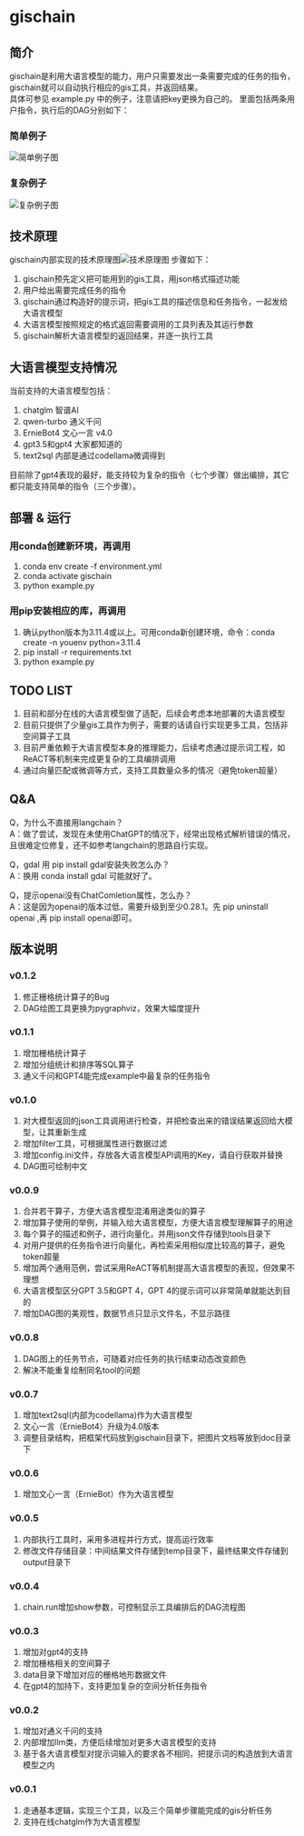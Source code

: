 # gischain

## 简介
gischain是利用大语言模型的能力，用户只需要发出一条需要完成的任务的指令，gischain就可以自动执行相应的gis工具，并返回结果。  
具体可参见 example.py 中的例子，注意请把key更换为自己的。
里面包括两条用户指令，执行后的DAG分别如下：
### 简单例子
![简单例子图](./doc/simple_example.png)
### 复杂例子
![复杂例子图](./doc/complex_example.png)

## 技术原理
gischain内部实现的技术原理图![技术原理图](./doc/architecture.png)
步骤如下：
1. gischain预先定义把可能用到的gis工具，用json格式描述功能
2. 用户给出需要完成任务的指令
3. gischain通过构造好的提示词，把gis工具的描述信息和任务指令，一起发给大语言模型
4. 大语言模型按照规定的格式返回需要调用的工具列表及其运行参数
5. gischain解析大语言模型的返回结果，并逐一执行工具

## 大语言模型支持情况
当前支持的大语言模型包括：
1. chatglm 智谱AI
2. qwen-turbo 通义千问
3. ErnieBot4 文心一言 v4.0
4. gpt3.5和gpt4 大家都知道的
5. text2sql 内部是通过codellama微调得到

目前除了gpt4表现的最好，能支持较为复杂的指令（七个步骤）做出编排，其它都只能支持简单的指令（三个步骤）。

## 部署 & 运行
### 用conda创建新环境，再调用
1. conda env create -f environment.yml
2. conda activate gischain
3. python example.py

### 用pip安装相应的库，再调用
1. 确认python版本为3.11.4或以上。可用conda新创建环境，命令：conda create -n youenv python=3.11.4
2. pip install -r requirements.txt
3. python example.py

## TODO LIST
1. 目前和部分在线的大语言模型做了适配，后续会考虑本地部署的大语言模型
2. 目前只提供了少量gis工具作为例子，需要的话请自行实现更多工具，包括非空间算子工具
3. 目前严重依赖于大语言模型本身的推理能力，后续考虑通过提示词工程，如ReACT等机制来完成更复杂的工具编排调用
4. 通过向量匹配或微调等方式，支持工具数量众多的情况（避免token超量）

## Q&A
Q，为什么不直接用langchain？  
A：做了尝试，发现在未使用ChatGPT的情况下，经常出现格式解析错误的情况，且很难定位修复，还不如参考langchain的思路自行实现。

Q，gdal 用 pip install gdal安装失败怎么办？  
A：换用 conda install gdal 可能就好了。

Q，提示openai没有ChatComletion属性，怎么办？  
A：这是因为openai的版本过低，需要升级到至少0.28.1。先 pip uninstall openai ,再 pip install openai即可。

## 版本说明
### v0.1.2
1. 修正栅格统计算子的Bug
2. DAG绘图工具更换为pygraphviz，效果大幅度提升

### v0.1.1
1. 增加栅格统计算子
2. 增加分组统计和排序等SQL算子
3. 通义千问和GPT4能完成example中最复杂的任务指令

### v0.1.0
1. 对大模型返回的json工具调用进行检查，并把检查出来的错误结果返回给大模型，让其重新生成
2. 增加filter工具，可根据属性进行数据过滤
3. 增加config.ini文件，存放各大语言模型API调用的Key，请自行获取并替换
4. DAG图可绘制中文

### v0.0.9
1. 合并若干算子，方便大语言模型混淆用途类似的算子
2. 增加算子使用的举例，并输入给大语言模型，方便大语言模型理解算子的用途
3. 每个算子的描述和例子，进行向量化，并用json文件存储到tools目录下
4. 对用户提供的任务指令进行向量化，再检索采用相似度比较高的算子，避免token超量
5. 增加两个通用范例，尝试采用ReACT等机制提高大语言模型的表现，但效果不理想
6. 大语言模型区分GPT 3.5和GPT 4，GPT 4的提示词可以非常简单就能达到目的
7. 增加DAG图的美观性，数据节点只显示文件名，不显示路径

### v0.0.8
1. DAG图上的任务节点，可随着对应任务的执行结束动态改变颜色
2. 解决不能重复绘制同名tool的问题

### v0.0.7
1. 增加text2sql(内部为codellama)作为大语言模型
2. 文心一言（ErnieBot4）升级为4.0版本
3. 调整目录结构，把框架代码放到gischain目录下，把图片文档等放到doc目录下

### v0.0.6
1. 增加文心一言（ErnieBot）作为大语言模型

### v0.0.5
1. 内部执行工具时，采用多进程并行方式，提高运行效率
2. 修改文件存储目录：中间结果文件存储到temp目录下，最终结果文件存储到output目录下

### v0.0.4
1. chain.run增加show参数，可控制显示工具编排后的DAG流程图

### v0.0.3
1. 增加对gpt4的支持
2. 增加栅格相关的空间算子
3. data目录下增加对应的栅格地形数据文件
4. 在gpt4的加持下，支持更加复杂的空间分析任务指令

### v0.0.2
1. 增加对通义千问的支持
2. 内部增加llm类，方便后续增加对更多大语言模型的支持
3. 基于各大语言模型对提示词输入的要求各不相同，把提示词的构造放到大语言模型之内

### v0.0.1
1. 走通基本逻辑，实现三个工具，以及三个简单步骤能完成的gis分析任务
2. 支持在线chatglm作为大语言模型
